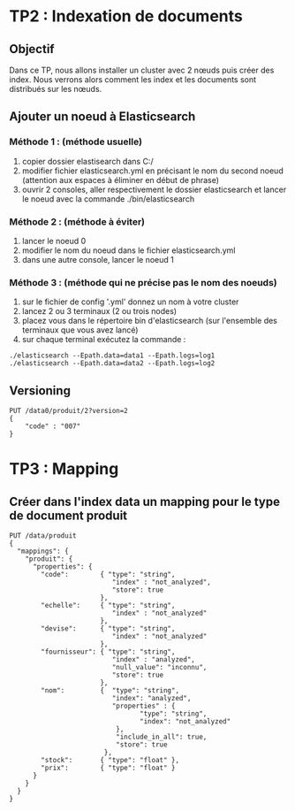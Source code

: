 # TP2 : Indexation de documents

## Objectif

Dans ce TP, nous allons installer un cluster avec 2 nœuds puis créer des index. 
Nous verrons alors comment les index et les documents sont distribués sur les nœuds.

## Ajouter un noeud à Elasticsearch

### Méthode 1 : (méthode usuelle)
1. copier dossier elastisearch dans C:/
2. modifier fichier elasticsearch.yml en précisant le nom du second noeud (attention aux espaces à éliminer en début de phrase)
3. ouvrir 2 consoles, aller respectivement le dossier elasticsearch et lancer le noeud avec la commande ./bin/elasticsearch

### Méthode 2 : (méthode à éviter)
1. lancer le noeud 0
2. modifier le nom du noeud dans le fichier elasticsearch.yml 
3. dans une autre console, lancer le noeud 1

### Méthode 3 : (méthode qui ne précise pas le nom des noeuds)
1. sur le fichier de config '.yml' donnez un nom à votre cluster
2. lancez 2 ou 3 terminaux (2 ou trois nodes)
3. placez vous dans le répertoire bin d'elasticsearch (sur l'ensemble des terminaux que vous avez lancé)
4. sur chaque terminal exécutez la commande : 
```shell
./elasticsearch --Epath.data=data1 --Epath.logs=log1
./elasticsearch --Epath.data=data2 --Epath.logs=log2
```

## Versioning
```shell
PUT /data0/produit/2?version=2
{ 
    "code" : "007" 
}
```

# TP3 : Mapping

## Créer dans l'index data un mapping pour le type de document produit
```shell
PUT /data/produit
{
  "mappings": {
    "produit": { 
      "properties": { 
        "code":        { "type": "string",
                          "index" : "not_analyzed",
                          "store": true
                       }, 
        "echelle":     { "type": "string",
                          "index" : "not_analyzed"
                       }, 
        "devise":      { "type": "string",
                          "index" : "not_analyzed"
                       }, 
        "fournisseur": { "type": "string",
                          "index" : "analyzed",
                          "null_value": "inconnu",
                          "store": true
                       },   
        "nom":         {  "type": "string",
                          "index": "analyzed",
                          "properties" : {                           
                                 "type": "string",
                                 "index": "not_analyzed"
                           },
                           "include_in_all": true,   
                           "store": true    
                        },
        "stock":       { "type": "float" },  
        "prix":        { "type": "float" }
      }
    }
  }
}
```
